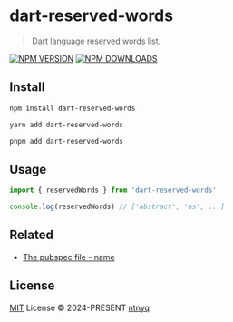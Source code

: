 # dart-reserved-words

> Dart language reserved words list.

[![NPM VERSION](https://img.shields.io/npm/v/dart-reserved-words.svg)](https://www.npmjs.com/package/dart-reserved-words)
[![NPM DOWNLOADS](https://img.shields.io/npm/dy/dart-reserved-words.svg)](https://www.npmjs.com/package/dart-reserved-words)

## Install

```bash
npm install dart-reserved-words
```

```bash
yarn add dart-reserved-words
```

```bash
pnpm add dart-reserved-words
```

## Usage

```ts
import { reservedWords } from 'dart-reserved-words'

console.log(reservedWords) // ['abstract', 'as', ...]
```

## Related

- [The pubspec file - name](https://dart.dev/tools/pub/pubspec#name)

## License

[MIT](./LICENSE) License © 2024-PRESENT [ntnyq](https://github.com/ntnyq)
